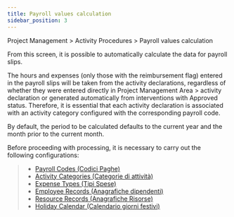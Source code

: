 ```yaml
---
title: Payroll values calculation
sidebar_position: 3
---
```


Project Management > Activity Procedures > Payroll values calculation

From this screen, it is possible to automatically calculate the data for payroll slips.

The hours and expenses (only those with the reimbursement flag) entered in the payroll slips will be taken from the activity declarations, regardless of whether they were entered directly in Project Management Area > activity declaration or generated automatically from interventions with Approved status. Therefore, it is essential that each activity declaration is associated with an activity category configured with the corresponding payroll code.

By default, the period to be calculated defaults to the current year and the month prior to the current month.

Before proceeding with processing, it is necessary to carry out the following configurations:

> - [Payroll Codes (Codici Paghe)](/docs/configurations/tables/employee/Payroll_codes)     
> - [Activity Categories (Categorie di attività)](/docs/configurations/tables/project-management/task-category)    
> - [Expense Types (Tipi Spese)](/docs/configurations/tables/general-settings/expenses-types)  
> - [Employee Records (Anagrafiche dipendenti)](/docs/project-management/registers/employee/new-employee)  
> - [Resource Records (Anagrafiche Risorse)](/docs/project-management/registers/resources-management/new-resource)  
> - [Holiday Calendar (Calendario giorni festivi)](/docs/project-management/registers/employee/new-employee)
